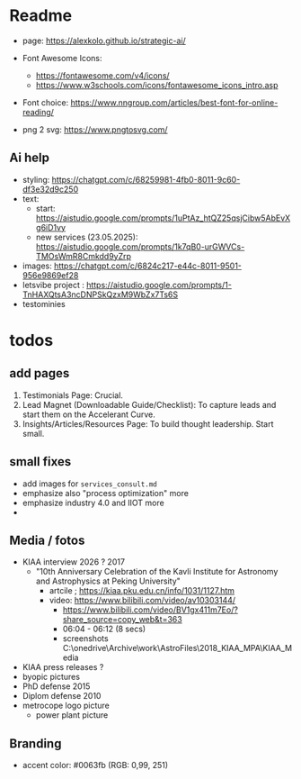 # Readme

- page: https://alexkolo.github.io/strategic-ai/

- Font Awesome Icons:
  - https://fontawesome.com/v4/icons/
  - https://www.w3schools.com/icons/fontawesome_icons_intro.asp
- Font choice: https://www.nngroup.com/articles/best-font-for-online-reading/

- png 2 svg: https://www.pngtosvg.com/

## Ai help

- styling: https://chatgpt.com/c/68259981-4fb0-8011-9c60-df3e32d9c250
- text:
  - start: https://aistudio.google.com/prompts/1uPtAz_htQZ25qsjCibw5AbEvXg6iD1vy
  - new services (23.05.2025): https://aistudio.google.com/prompts/1k7qB0-urGWVCs-TMOsWmR8Cmkdd9yZrp
- images: https://chatgpt.com/c/6824c217-e44c-8011-9501-956e9869ef28
- letsvibe project : https://aistudio.google.com/prompts/1-TnHAXQtsA3ncDNPSkQzxM9WbZx7Ts6S
- testominies

# todos

## add pages

1. Testimonials Page: Crucial.
2. Lead Magnet (Downloadable Guide/Checklist): To capture leads and start them on the Accelerant Curve.
3. Insights/Articles/Resources Page: To build thought leadership. Start small.

## small fixes

- add images for `services_consult.md`
- emphasize also "process optimization" more
- emphasize industry 4.0 and IIOT more
-

## Media / fotos

- KIAA interview 2026 ? 2017
  - "10th Anniversary Celebration of the Kavli Institute for Astronomy and Astrophysics at Peking University"
    - artcile ; https://kiaa.pku.edu.cn/info/1031/1127.htm
    - video: https://www.bilibili.com/video/av10303144/
      - https://www.bilibili.com/video/BV1gx411m7Eo/?share_source=copy_web&t=363
      - 06:04 - 06:12 (8 secs)
      - screenshots C:\onedrive\Archive\work\AstroFiles\2018_KIAA_MPA\KIAA_Media
- KIAA press releases ?
- byopic pictures
- PhD defense 2015
- Diplom defense 2010
- metrocope logo picture
  - power plant picture

## Branding

- accent color: #0063fb (RGB: 0,99, 251)
